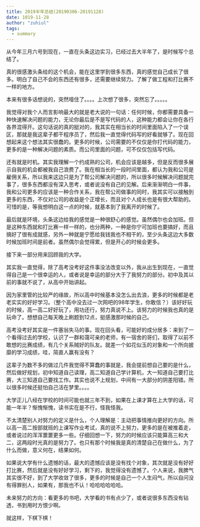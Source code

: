 ```yaml
---
title: 2019半年总结(20190306-20191128)
date: 1019-11-28
author: "zuhiul"
tags:
  - summary
---
```


从今年三月六号到现在，一直在头条这边实习，已经过去大半年了，是时候写个总结了。

真的很感激头条给的这个机会，能在这里学到很多东西，真的感觉自己成长了很多。明白了自己不会的东西还有很多，还需要继续努力。了解了做工程和打比赛不一样的地方。

本来有很多话想说的，突然噎住了。。。。上次想了很多，突然忘了。。。。。

我觉得对我个人而言影响最大的就是老大说的一句话：任何时候，你都需要具备一种快速解决问题的能力，无论你最后是不是写代码的人，这种能力都会让你在各行各界混得开。这句话说的真的挺对的，我其实在相当长的时间里面陷入了一个误区，那就是我这辈子都干程序员了，然后我一直觉得代码写的好看就够了。现在回想起来这个想法其实很蠢的。更多的时候，公司需要的不仅仅是你打代码的能力，更多的是一种解决问题的素质。而公司里面的问题，可不仅仅包括写代码。

还有就是时机。其实我理解一个约成熟的公司，机会应该是越多，但是反而很多展示自我的机会都被我自己浪费了。我在相当长的一段时间里面，都认为我和公司是雇佣关系，所以我来这边只是为了帮公司解决问题的，所以很多时候解决问题就完事了，很多东西都没有深入思考，或者说没有自己的见解。后来渐渐明白一件事，我和公司更多的应该是一种合作关系，我在帮公司做事的同时，我其实可以接触到更多的东西，不仅对公司的收益是个正增长，而且对个人成长也是有很大帮助的。可惜的是，等我想明白这一点的时候，就基本到了我离开的时候了。

最后就是环境，头条这边给我的感觉是一种很舒心的感觉。虽然偶尔也会加班。但是这种东西就和打比赛一样一样的，也分两种，一种是你宁可加班也要搞好，而且搞好了很有成就感，另外一种就是宁愿给我钱我也不相干的，至少头条这边大多数时候加班时间是前者。虽然偶尔会觉得累，但是开心的时候会更多。

接下来一部分用来回顾我的大学。

其实我一直觉得，除了高考没考好这件事没法改变以外，我从出生到现在，一直觉得自己是一个很幸运的人，或者说是幸运的部分大于了我努力的部分。初中及其以前的事就不说了，从高中开始讲起。

因为家里管的比较严的缘故，所以高中时候基本没怎么出去浪，更多的时候都是老老实实的好好学习。（整个高中没去过一次网吧的98年学生，你敢信？）该好好玩的时候，高一高二好好玩了，用功还行，努力真说不上。该努力的时候我也真的是玩命了。想想自己每天晚上刷题到12点，挺感激那时候的自己。

高考没考好其实是一件塞翁失马的事。现在回头看，可能好的成分居多：来到了一个看得过去的学校，认识了一群和蔼可亲的老师，有一宿舍的哥们，取得了以前不敢想的比赛成绩，有几个关系贼好的队友。就差一个如花似玉的对象和一个所向披靡的学习成绩，哇，简直人赢有没有？

这辈子为数不多的做过几件我觉得不算蠢的事就是，我会提前想自己要的是什么，然后做好规划，初中知道自己读理，高二知道自己学计算机，大一知道自己要打比赛，大三知道自己要找工作。其实也说不上规划，中间有一大部分的阴差阳错。所以很多时候还挺怕自己活在梦里。。。。

大学正儿八经在学校的时间可能也就三年不到，如果在上课才算在上大学的话，可能一年半？惭愧惭愧，读书实在是不行，怪我怪我。

不太清楚别人对努力的定义是什么，个人理解是：主动把事情推向更好的方向。所以高一高二按部就班的上课写作业考试，真的说不上努力，更多的是在被推着走，或者说过的浑浑噩噩更多一些。仔细回想一下，努力的时候应该只能算高三和大二，这两段时光真的是努力了。也只有那个时候我是真的清楚自己在做什么，为了什么而做，意义何在，结果如何。

如果说大学有什么遗憾的话，最大的遗憾应该是没有找个对象，其次就是没有好好打比赛，然后就是没有好好学习，剩下的，我觉得没有遗憾了。个人来说，我脾气其实很不好，到了大学收敛了很多，更多的时候是自己一个人生闷气，所以自问没有得罪别人，如果有，那我也不认！哈哈哈哈哈哈。

未来努力的方向：看更多的书吧，大学看的书有点少了，或者说很多东西没有钻透，书到用时方恨少啊。

就这样，下棋下棋！
